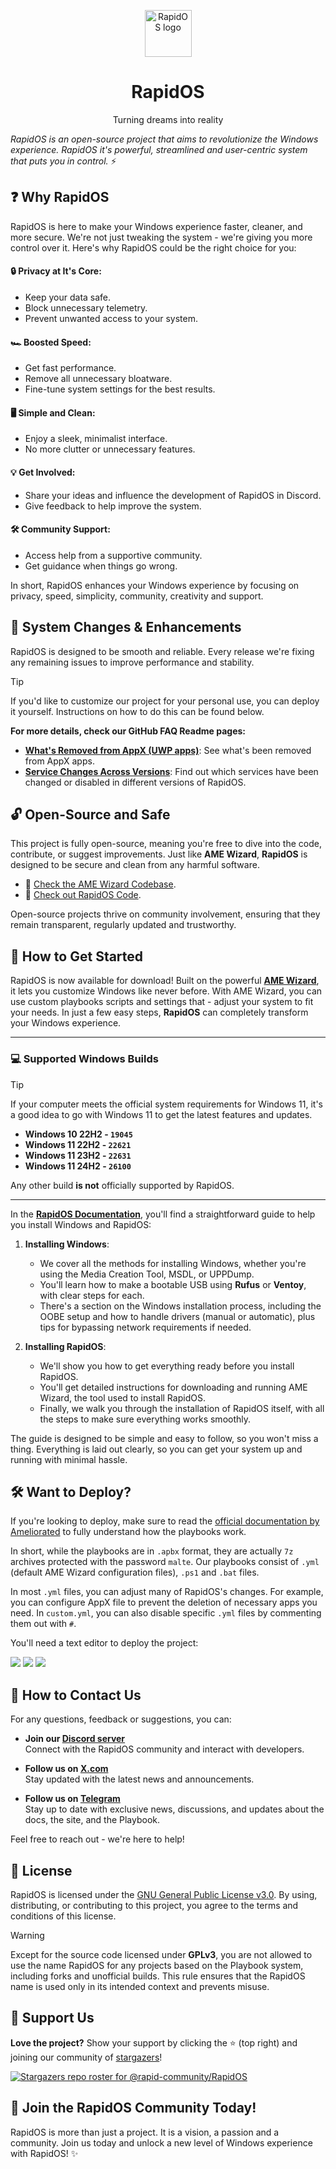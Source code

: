 <p align="center"><a href="https://github.com/rapid-community/RapidOS"><img src="https://i.imgur.com/M2N83g1.png" alt="RapidOS logo" width="75"/></a></p>
<h1 align="center">RapidOS</h1>
<p align="center">Turning dreams into reality</p>

*RapidOS is an open-source project that aims to revolutionize the Windows experience. RapidOS it's powerful, streamlined and user-centric system that puts you in control.* ⚡

## ❓ Why RapidOS

RapidOS is here to make your Windows experience faster, cleaner, and more secure. We're not just tweaking the system - we're giving you more control over it. Here's why RapidOS could be the right choice for you:

#### 🔒 **Privacy at It's Core**:
- Keep your data safe.
- Block unnecessary telemetry.
- Prevent unwanted access to your system.

#### 🏎️ **Boosted Speed**:
- Get fast performance.
- Remove all unnecessary bloatware.
- Fine-tune system settings for the best results.

#### 🖥️ **Simple and Clean**:
- Enjoy a sleek, minimalist interface.
- No more clutter or unnecessary features.

#### 💡 **Get Involved**:
- Share your ideas and influence the development of RapidOS in Discord.
- Give feedback to help improve the system.

#### 🛠️ **Community Support**:
- Access help from a supportive community.
- Get guidance when things go wrong.

In short, RapidOS enhances your Windows experience by focusing on privacy, speed, simplicity, community, creativity and support.

<!-- 

## ⚙️ RapidOS Versions

### 🔒 Stable RapidOS
- **What is it**: A tweaked Windows for daily use.
- **What you get**: Secure, reliable, and easy to use.

### 🏎️ Speed RapidOS
- **What is it**: Made for power users who want speed without losing a lot of stability.
- **What you get**: Fast performance while staying stable.

### 🎮 Extreme RapidOS
- **What is it**: Maxed out for gaming and heavy tasks, but less stable.
- **What you get**: Top performance with instability.

You can choose any of these versions in the playbook under custom features!

> ❗ **Note**: *The playbook is still in beta, so by default we use the stable version. Once fully released, you'll have access to all options.*

-->

## 🔧 System Changes & Enhancements

RapidOS is designed to be smooth and reliable. Every release we're fixing any remaining issues to improve performance and stability.

>[!Tip]
>
>If you'd like to customize our project for your personal use, you can deploy it yourself. Instructions on how to do this can be found below.

**For more details, check our GitHub FAQ Readme pages:**

- **[What's Removed from AppX (UWP apps)](https://github.com/rapid-community/RapidOS/blob/main/Readme%20Collection/AppX%20README.md)**: See what's been removed from AppX apps.
- **[Service Changes Across Versions](https://github.com/rapid-community/RapidOS/blob/main/Readme%20Collection/Services%20README.md)**: Find out which services have been changed or disabled in different versions of RapidOS.

<!--

## 🧰 Versatility & Control

We're enhancing control for advanced users with **RapidOS Toolbox**:

- **General Settings**: Review and undo changes made during RapidOS installation.
- **Advanced Tweaks**: Access additional Windows configuration options (**use with caution, as these are not used by default to ensure system stability**).

> ❗ **Note**: Some changes, like removing built-in apps, can't be fully recovered.

-->

## 🔓 Open-Source and Safe

This project is fully open-source, meaning you're free to dive into the code, contribute, or suggest improvements. Just like **AME Wizard**, **RapidOS** is designed to be secure and clean from any harmful software.

- 🔗 [Check the AME Wizard Codebase](https://github.com/Ameliorated-LLC/trusted-uninstaller-cli/tree/master/TrustedUninstaller.CLI).
- 🔗 [Check out RapidOS Code](https://github.com/rapid-community/RapidOS/tree/main/RapidOS%20Sources).

Open-source projects thrive on community involvement, ensuring that they remain transparent, regularly updated and trustworthy.

## 🔨 How to Get Started

RapidOS is now available for download! Built on the powerful **[AME Wizard](https://ameliorated.io/)**, it lets you customize Windows like never before.
With AME Wizard, you can use custom playbooks scripts and settings that - adjust your system to fit your needs. In just a few easy steps, **RapidOS** can completely transform your Windows experience.

---

### 💻 Supported Windows Builds

>[!Tip]
>
>If your computer meets the official system requirements for Windows 11, it's a good idea to go with Windows 11 to get the latest features and updates.

- **Windows 10 22H2 - `19045`**
- **Windows 11 22H2 - `22621`**
- **Windows 11 23H2 - `22631`**
- **Windows 11 24H2 - `26100`**

Any other build **is not** officially supported by RapidOS.

---

In the [**RapidOS Documentation**](docs.rapid-community.ru), you'll find a straightforward guide to help you install Windows and RapidOS:

1. **Installing Windows**:
   - We cover all the methods for installing Windows, whether you're using the Media Creation Tool, MSDL, or UPPDump.
   - You'll learn how to make a bootable USB using **Rufus** or **Ventoy**, with clear steps for each.
   - There's a section on the Windows installation process, including the OOBE setup and how to handle drivers (manual or automatic), plus tips for bypassing network requirements if needed.

2. **Installing RapidOS**:
   - We'll show you how to get everything ready before you install RapidOS.
   - You'll get detailed instructions for downloading and running AME Wizard, the tool used to install RapidOS.
   - Finally, we walk you through the installation of RapidOS itself, with all the steps to make sure everything works smoothly.

The guide is designed to be simple and easy to follow, so you won't miss a thing. Everything is laid out clearly, so you can get your system up and running with minimal hassle.

## 🛠️ Want to Deploy?

If you're looking to deploy, make sure to read the [official documentation by Ameliorated](https://docs.ameliorated.io/) to fully understand how the playbooks work.

In short, while the playbooks are in `.apbx` format, they are actually `7z` archives protected with the password `malte`.
Our playbooks consist of `.yml` (default AME Wizard configuration files), `.ps1` and `.bat` files.

In most `.yml` files, you can adjust many of RapidOS's changes. For example, you can configure AppX file to prevent the deletion of necessary apps you need. In `custom.yml`, you can also disable specific `.yml` files by commenting them out with `#`.

You'll need a text editor to deploy the project:

<a href="https://www.sublimetext.com"><img src="https://img.shields.io/badge/sublime_text-%23575757.svg?style=for-the-badge&logo=sublime-text&logoColor=important"></a>
<a href="https://notepad-plus-plus.org"><img src="https://img.shields.io/badge/Notepad++-90E59A.svg?style=for-the-badge&logo=notepad%2b%2b&logoColor=black"></a>
<a href="https://code.visualstudio.com"><img src="https://img.shields.io/badge/Visual%20Studio%20Code-0078d7.svg?style=for-the-badge&logo=visual-studio-code&logoColor=white"></a>

## 📧 How to Contact Us

For any questions, feedback or suggestions, you can:

- **Join our [Discord server](https://dsc.gg/rapid-community)**  
  Connect with the RapidOS community and interact with developers.

- **Follow us on [X.com](https://x.com/community_rapid)**  
  Stay updated with the latest news and announcements.

- **Follow us on [Telegram](https://t.me/rapid_community)**  
  Stay up to date with exclusive news, discussions, and updates about the docs, the site, and the Playbook.

Feel free to reach out - we're here to help!

## 🧾 License

RapidOS is licensed under the [GNU General Public License v3.0](https://github.com/rapid-community/RapidOS/blob/main/LICENSE). By using, distributing, or contributing to this project, you agree to the terms and conditions of this license.

>[!Warning]
>
>Except for the source code licensed under **GPLv3**, you are not allowed to use the name RapidOS for any projects based on the Playbook system, including forks and unofficial builds. This rule ensures that the RapidOS name is used only in its intended context and prevents misuse.

## 🌟 Support Us

**Love the project?** Show your support by clicking the ⭐ (top right) and joining our community of [stargazers](https://github.com/rapid-community/RapidOS/stargazers)!

[![Stargazers repo roster for @rapid-community/RapidOS](https://reporoster.com/stars/dark/rapid-community/RapidOS)](https://github.com/rapid-community/RapidOS/stargazers)

## 🌊 Join the RapidOS Community Today!

RapidOS is more than just a project. It is a vision, a passion and a community.
Join us today and unlock a new level of Windows experience with RapidOS! ✨